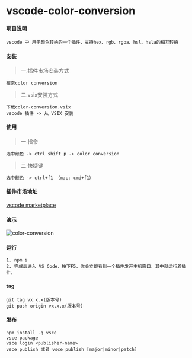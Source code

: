 # vscode-color-conversion
#### 项目说明

>
```
vscode 中 用于颜色转换的一个插件，支持hex、rgb、rgba、hsl、hsla的相互转换
```
#### 安装
>一.插件市场安装方式
>
```
搜索color conversion
```
>二.vsix安装方式
>
```
下载color-conversion.vsix
vscode 插件 -> 从 VSIX 安装
```

#### 使用
>一.指令
>
```
选中颜色 -> ctrl shift p -> color conversion
```
>二.快捷键
>
```
选中颜色 -> ctrl+f1 （mac: cmd+f1）
```

#### 插件市场地址
>
[vscode marketplace](https://marketplace.visualstudio.com/items?itemName=fredu.color-conversion)


#### 演示
>
![color-conversion](https://i.imgur.com/OR38BQy.gif)

#### 运行
```
1. npm i
2. 完成后进入 VS Code，按下F5，你会立即看到一个插件发开主机窗口，其中就运行着插件。
```

#### tag
```
git tag vx.x.x(版本号)
git push origin vx.x.x(版本号)
```

#### 发布
```
npm install -g vsce
vsce package
vsce login <publisher-name>
vsce publish 或者 vsce publish [major|minor|patch]
```